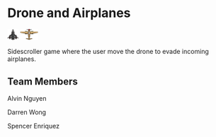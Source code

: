 <html>
<body>

<h1>Drone and Airplanes</h1>
<img src="drone.png" alt="Drone" style="width:5%">
<img src="airplane.png" alt="Plane" style="width:8%">
<p>Sidescroller game where the user move the
drone to evade incoming airplanes.</p>

<h2>Team Members</h2>
<p>Alvin Nguyen</p>
<p>Darren Wong</p>
<p>Spencer Enriquez</p>
<br>

</body>
</html>
